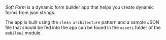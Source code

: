 *Soft Form* is a dynamic form builder app that helps you create dynamic forms from json strings.

The app is built using the `clean architecture` pattern and 
a sample JSON file that should be fed into the app can be found in the `assets` folder of the `mobileui` module.




